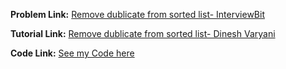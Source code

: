 **Problem Link:** [Remove dublicate from sorted list- InterviewBit](https://www.interviewbit.com/problems/remove-duplicates-from-sorted-list/)

**Tutorial Link:** [Remove dublicate from sorted list- Dinesh Varyani](https://youtu.be/0Hn18rUkZKY)

**Code Link:** [See my Code here](./solution.java)